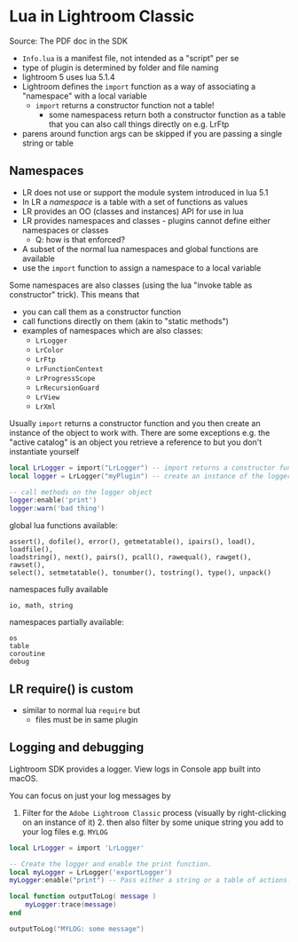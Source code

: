 # Lua in Lightroom Classic

Source: The PDF doc in the SDK

* `Info.lua` is a manifest file, not intended as a "script" per se
* type of plugin is determined by folder and file naming
* lightroom 5 uses lua 5.1.4
* Lightroom defines the `import` function as a way of associating a "namespace" with a local variable
	* `import` returns a constructor function not a table!
		* some namespacess return both a constructor function as a table that you can also call things directly on e.g. LrFtp
* parens around function args can be skipped if you are passing a single string or table

## Namespaces

* LR does not use or support the module system introduced in lua 5.1
* In LR a _namespace_ is a table with a set of functions as values
* LR provides an OO (classes and instances) API for use in lua
* LR provides namespaces and classes - plugins cannot define either namespaces or classes
    * Q: how is that enforced?
* A subset of the normal lua namespaces and global functions are available
* use the `import` function to assign a namespace to a local variable

Some namespaces are also classes (using the lua "invoke table as constructor" trick). This means that
* you can call them as a constructor function
* call functions directly on them (akin to "static methods")
* examples of namespaces which are also classes:
    * `LrLogger`
    * `LrColor`
    * `LrFtp`
    * `LrFunctionContext`
    * `LrProgressScope`
    * `LrRecursionGuard`
    * `LrView`
    * `LrXml`

Usually `import` returns a constructor function and you then create an instance of the object to work with. There are some exceptions e.g. the "active catalog" is an object you retrieve a reference to but you don't instantiate yourself

```lua
local LrLogger = import("LrLogger") -- import returns a constructor function not a table!
local logger = LrLogger("myPlugin") -- create an instance of the logger

-- call methods on the logger object
logger:enable('print')
logger:warn('bad thing')
```

global lua functions available:

    assert(), dofile(), error(), getmetatable(), ipairs(), load(), loadfile(),
    loadstring(), next(), pairs(), pcall(), rawequal(), rawget(), rawset(),
    select(), setmetatable(), tonumber(), tostring(), type(), unpack()

namespaces fully available

    io, math, string

namespaces partially available:

    os
    table
    coroutine
    debug

## LR require() is custom

* similar to normal lua `require` but
    * files must be in same plugin


## Logging and debugging

Lightroom SDK provides a logger. View logs in Console app built into macOS.

You can focus on just your log messages by

1. Filter for the `Adobe Lightroom Classic` process (visually by right-clicking on an instance of it) 2. then also filter by some unique string you add to your log files e.g. `MYLOG`

```lua
local LrLogger = import 'LrLogger'

-- Create the logger and enable the print function.
local myLogger = LrLogger('exportLogger')
myLogger:enable("print") -- Pass either a string or a table of actions.

local function outputToLog( message )
	myLogger:trace(message)
end

outputToLog("MYLOG: some message")
```
